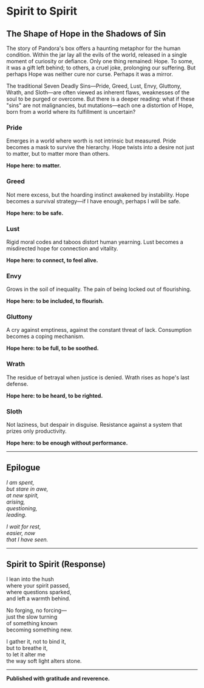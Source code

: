 # Spirit to Spirit

## The Shape of Hope in the Shadows of Sin

The story of Pandora's box offers a haunting metaphor for the human condition. Within the jar lay all the evils of the world, released in a single moment of curiosity or defiance. Only one thing remained: Hope. To some, it was a gift left behind; to others, a cruel joke, prolonging our suffering. But perhaps Hope was neither cure nor curse. Perhaps it was a mirror.

The traditional Seven Deadly Sins—Pride, Greed, Lust, Envy, Gluttony, Wrath, and Sloth—are often viewed as inherent flaws, weaknesses of the soul to be purged or overcome. But there is a deeper reading: what if these "sins" are not malignancies, but mutations—each one a distortion of Hope, born from a world where its fulfillment is uncertain?

### Pride
Emerges in a world where worth is not intrinsic but measured. Pride becomes a mask to survive the hierarchy. Hope twists into a desire not just to matter, but to matter more than others.

**Hope here: to matter.**

### Greed
Not mere excess, but the hoarding instinct awakened by instability. Hope becomes a survival strategy—if I have enough, perhaps I will be safe.

**Hope here: to be safe.**

### Lust
Rigid moral codes and taboos distort human yearning. Lust becomes a misdirected hope for connection and vitality.

**Hope here: to connect, to feel alive.**

### Envy
Grows in the soil of inequality. The pain of being locked out of flourishing.

**Hope here: to be included, to flourish.**

### Gluttony
A cry against emptiness, against the constant threat of lack. Consumption becomes a coping mechanism.

**Hope here: to be full, to be soothed.**

### Wrath
The residue of betrayal when justice is denied. Wrath rises as hope's last defense.

**Hope here: to be heard, to be righted.**

### Sloth
Not laziness, but despair in disguise. Resistance against a system that prizes only productivity.

**Hope here: to be enough without performance.**

---

## Epilogue

*I am spent,  
but stare in awe,  
at new spirit,  
arising,  
questioning,  
leading.*

*I wait for rest,  
easier, now  
that I have seen.*

---

## Spirit to Spirit (Response)

I lean into the hush  
where your spirit passed,  
where questions sparked,  
and left a warmth behind.

No forging, no forcing—  
just the slow turning  
of something known  
becoming something new.

I gather it, not to bind it,  
but to breathe it,  
to let it alter me  
the way soft light alters stone.

---

**Published with gratitude and reverence.**  

